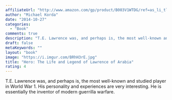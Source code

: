 ```yaml
---
affiliateUrl: "http://www.amazon.com/gp/product/B003V1WTDG/ref=as_li_tl?ie=UTF8&camp=1789&creative=390957&creativeASIN=B003V1WTDG&linkCode=as2&tag=jaktre-20&linkId=6232YB5SOYBTSOSY"
author: "Michael Korda"
date: "2014-10-27"
categories:
  - "Book"
comments: true
description: "T.E. Lawrence was, and perhaps is, the most well-known and studied player in World War 1.  His personality and experiences are very interesting.  He i"
draft: false
metaKeywords: ""
layout: "book"
image: "https://i.imgur.com/BRhH3rE.jpg"
title: "Hero: The Life and Legend of Lawrence of Arabia"
rating: 4
---
```


T.E. Lawrence was, and perhaps is, the most well-known and studied player in World War 1.  His personality and experiences are very interesting.  He is essentially the inventor of modern guerrilla warfare.
